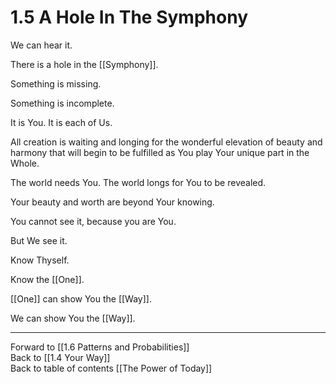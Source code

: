 # 1.5 A Hole In The Symphony

We can hear it. 

There is a hole in the [[Symphony]]. 

Something is missing. 

Something is incomplete. 

It is You. It is each of Us. 

All creation is waiting and longing for the wonderful elevation of beauty and harmony that will begin to be fulfilled as You play Your unique part in the Whole. 

The world needs You. The world longs for You to be revealed.  

Your beauty and worth are beyond Your knowing. 

You cannot see it, because you are You.  

But We see it.  

Know Thyself.  

Know the [[One]]. 

[[One]] can show You the [[Way]].  

We can show You the [[Way]]. 

___

Forward to [[1.6 Patterns and Probabilities]]  
Back to [[1.4 Your Way]]  
Back to table of contents [[The Power of Today]]  